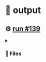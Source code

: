 # 📝  output 

## ⚙️ [run #139](https://github.com/jwenerd/ytm-dl/actions/runs/7582950507)

<details>

<summary>

### 📁 Files

</summary>

|                                                                       |lines|size|bytes |
|-----------------------------------------------------------------------|-----|----|------|
|[`output/library_subscriptions.csv` ](output/library_subscriptions.csv)|66   |4.0K|2662  |
|[`output/library_songs.csv` ](output/library_songs.csv)                |2537 |224K|226332|
|[`output/library_artists.csv` ](output/library_artists.csv)            |1994 |92K |90424 |
|[`output/library_albums.csv` ](output/library_albums.csv)              |933  |64K |65177 |
|[`output/history.csv` ](output/history.csv)                            |679  |68K |68316 |
|[`output/liked_songs.csv` ](output/liked_songs.csv)                    |1408 |124K|123506|

</details>
